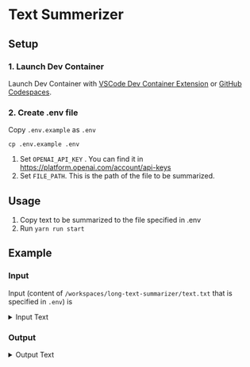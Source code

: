 # Text Summerizer

## Setup

### 1. Launch Dev Container

Launch Dev Container with [VSCode Dev Container Extension](https://code.visualstudio.com/docs/devcontainers/containers) or [GitHub Codespaces](https://github.com/features/codespaces).

### 2. Create .env file

Copy `.env.example` as `.env`

```
cp .env.example .env
```

1. Set `OPENAI_API_KEY` .
   You can find it in https://platform.openai.com/account/api-keys
2. Set `FILE_PATH`. This is the path of the file to be summarized.

## Usage

1. Copy text to be summarized to the file specified in .env
2. Run `yarn run start`

## Example

### Input

Input (content of `/workspaces/long-text-summarizer/text.txt` that is specified in `.env`) is

<details>
<summary>Input Text</summary>

```
The history of the temple presents, however, several questions, some of which seem still undecided. When was the temple built? Was it all built at one time? Was it restored after its destruction by the Persians? Did it continue in use after the erection of the Parthenon? Was it in existence in the days of Pausanias? Did Pausanias mention it in his description of the Acropolis? Conflicting answers to nearly all of these questions have appeared since the discovery of the temple. Only the first question has received one and the same answer from all. The material and the technical execution of the peripteros, entablature, etc., of the temple show conclusively that this part, at least, was erected in the time of Peisistratos. We may therefore accept so much without further discussion. Of the walls of the cella and opisthodomos nothing remains, but the foundations of this part are made of the hard blue limestone of the Acropolis, while the foundations of the outer part are of reddish-gray limestone from the Peiraieus. The foundations of the cella are also less accurately laid than those of the peripteros. These differences lead Dörpfeld to assume that the naos itself (the building contained within the peristyle) existed before the time of Peisistratos, although he does not deny the possibility that builders of one date may have employed different materials and methods, as convenience or economy dictated. Positive proof is not to be hoped for in the absence of the upper walls of the naos, but probability is in favor of Dörpfeld's assumption, that the naos is older than the peristyle, etc. It is further certain, that this temple was called in the sixth century Β.C. το 'Εκατόμπεδον (see below p. 9). So far, we have the most positive possible evidence--that of the remains of the temple itself and the inscription giving its name. The evidence regarding the subsequent history of the temple is not so simple.

Dörpfeld (Mitth. Ath., XII, p. 25 ff.) arrives at the following conclusions: (1) The temple was restored after the departure of the Persians; (2) it was injured by fire B.C. 406; (3) it was repaired and continued in use; (4) it was seen and described by Pausanias I. 24.3 in a lost passage. Let us take up these points in inverse order. The passage of Pausanias reads in our texts:--Λέλκται δέ μοι καί πρότρον (17.1), ώς Άθηναίοις περισσότερόν τι ή τοις άλλοις ές τα θειά εστι σπουδης· πρώτοι μεν γαρ Άθηνάν έπωνόμασαν Έργάνην, πρωτοι δ' άκώλους Έρμάς ... όμού δέ σφισιν εν τω ναώ Σπουδαίων δαίμων εστίν. Dörpfeld marks a lacuna between Έρμάς and όμού, as do those editors who do not supply a recommendation. Dörpfeld, however, thinks the gap is far greater than has been supposed, including certainly the mention and probably the full description of the temple under discussion. His reasons are in substance about as follows: (1) Pausanias has reached a point in his periegesis where he would naturally mention this temple, because he is standing beside it, and (2) the phrase όμου δέ σφισιν εν τω ναω Σπουδαίων δαίμων eστίν implies that a temple has just been mentioned. These are, at least, the main arguments, those deduced from the passage following the description of the Erechtheion being merely accessory.
```

Quoted from [here](https://www.gutenberg.org/cache/epub/20153/pg20153-images.html)

</details>

### Output

<details>
<summary>Output Text</summary>

```
(English) The history of a temple on the Acropolis presents several unanswered questions, including when it was built and if it continued in use after the Parthenon was erected. Conflicting answers have appeared since its discovery, but it is certain that the peripteros and entablature were erected in the time of Peisistratos. The naos itself (the building contained within the peristyle) may be older than the peristyle. Positive proof is lacking due to the absence of the upper walls of the naos, but probability is in favor of this assumption. The temple was called Βοmbos during the sixth century B.C., and it was restored after the departure of the Persians, injured by fire in 406 B.C., repaired, and continued in use. Pausanias likely mentioned the temple, which was located near where he stood while describing other nearby structures on the Acropolis.
```

</details>
